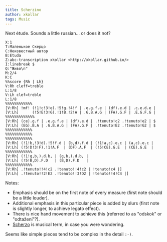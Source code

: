 ```yaml
---
title: Scherzino
author: xkollar
tags: Music
---
```

Next étude. Sounds a little russian... or does it not?

~~~ {.abc-render}
X:1
T:Mаленькoе Скерцо
C:Неизвестный автор
B:Etuda
Z:abc-transcription xkollar <http://xkollar.github.io/>
I:linebreak $
Q:"Живо\n"
M:2/4
K:C
%%score {Rh | Lh}
V:Rh cleff=treble
L:1/8
V:Lh clef=treble
L:1/8
%%%%%%%%%%%%
[V:Rh] !mf! (!1!c!3!e).!5!g.!4!f | .e.g.f.e | (df).e.d | .c.e.d.e |
[V:Lh]      (!5!E!3!G).!1!B.!2!A | .G.B.A.G | (FA).G.F | .E.G.F.G |
%%%%%%%%%%%%%
[V:Rh] (ce).g.f | .e.g.f.e | (df).e.d | .!tenuto!c2 .!tenuto!e2 | $
[V:Lh] (EG).B.A | .G.B.A.G | (FA).G.F | .!tenuto!E2 .!tenuto!G2 | $
%%%%%%%%%%%%
%%%%%%%%%%%%
%%%%%%%%%%%%
[V:Rh] (!1!b,!3!d).!5!f.d | (b,d).f.d | (!1!a,c).e.c | (a,c).e.c |
[V:Lh] (!5!D!3!F).!1!A.F  | (DF).A.F  | (!5!CE).G.E  | (CE).G.E  |
%%%%%%%%%%%%
[V:Rh] (!1!g,b,).d.b, | (g,b,).d.b, |
[V:Lh] (!5!B,D).F.D   | (B,D).F.D   | 
%%%%%%%%%%%%
[V:Rh] .!tenuto!!4!c2 .!tenuto!!4!c2 | !tenuto!c4 |]
[V:Lh] .!tenuto!!2!E2 .!tenuto!!3!D2 | !tenuto!!4!C4 |]
~~~

Notes:

* Emphasis should be on the first note of every measure
  (first note should be a little louder).
* Additional emphasis in this particular piece is added by slurs (first note
  is slightly longer, to achieve legato effect).
* There is nice hand movement to achieve this (referred to as "odskok" or "odtažení"?).
* [Scherzo][wiki:Scherzo] is musical term, in case you were wondering.

Seems like simple pieces tend to be complex in the detail `:-)`.

[wiki:Scherzo]: https://en.wikipedia.org/wiki/Scherzo
